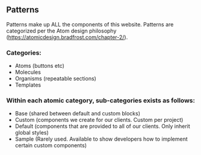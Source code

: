 ## Patterns

Patterns make up ALL the components of this website. Patterns are categorized per the Atom design philosophy (https://atomicdesign.bradfrost.com/chapter-2/).

### Categories:

-   Atoms (buttons etc)
-   Molecules
-   Organisms (repeatable sections)
-   Templates

### Within each atomic category, sub-categories exists as follows:

-   Base (shared between default and custom blocks)
-   Custom (components we create for our clients. Custom per project)
-   Default (components that are provided to all of our clients. Only inherit global styles)
-   Sample (Rarely used. Available to show developers how to implement certain custom components)
